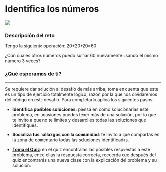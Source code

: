 # Identifica los números

![](https://static.platzi.com/media/user_upload/Desafio14-393f3437-8f65-4cfe-93a2-efa583f7c0af.jpg)

### Descripción del reto
Tengo la siguiente operación: 20+20+20=60

¿Con cuales otros números puedo sumar 60 nuevamente usando el mismo número 3 veces?

### ¿Qué esperamos de ti?
---
Se requiere dar solución al desafío de más arriba, toma en cuenta que este es un tipo de ejercicio totalmente lógico, razón por la que nos olvidaremos del código en este desafío.
Para completarlo aplica los siguientes pasos:

- **Identifica posibles soluciones**: piensa en como solucionarías este problema, en ocasiones puedes tener más de una solución, por lo que te invito a que no te limites y desarrolles todas las soluciones que identifiques.

- **Socializa tus hallazgos con la comunidad**: te invito a que compartas en la zona de comentario todas las soluciones identificadas.

- **[Toma el Quiz](https://platzi.com/clases/quiz/13427/)**: en el quiz encontrarás las posibles respuestas a este problema, entre ellas la respuesta correcta, recuerda que después del quiz encontrarás una nueva clase con la explicación del problema y su solución.
